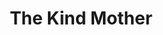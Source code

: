 ---
ep: 077
title: The Kind Mother
imglink: "https://live.staticflickr.com/65535/50983023157_cc5a66a4be_o.jpg"
thumbnail: "https://live.staticflickr.com/65535/50983023157_ba471d7b30_q.jpg"
alt: In the foreground is a cassette tape being held in a hand, and in the backgound is a friendly looking woman with curly hair. 
name: Oddly Specific
---